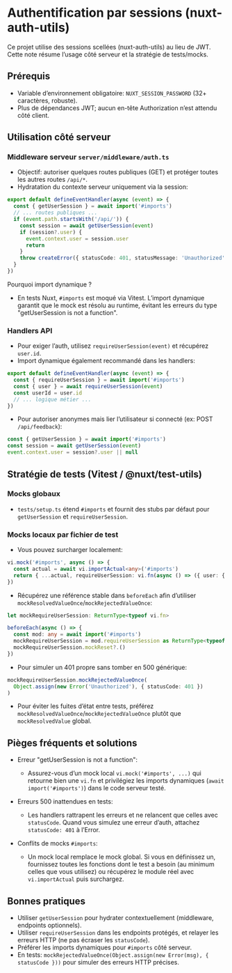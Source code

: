 # Authentification par sessions (nuxt-auth-utils)

Ce projet utilise des sessions scellées (nuxt-auth-utils) au lieu de JWT. Cette note résume l’usage côté serveur et la stratégie de tests/mocks.

## Prérequis
- Variable d’environnement obligatoire: `NUXT_SESSION_PASSWORD` (32+ caractères, robuste).
- Plus de dépendances JWT; aucun en-tête Authorization n’est attendu côté client.

## Utilisation côté serveur

### Middleware serveur `server/middleware/auth.ts`
- Objectif: autoriser quelques routes publiques (GET) et protéger toutes les autres routes `/api/*`.
- Hydratation du contexte serveur uniquement via la session:

```ts
export default defineEventHandler(async (event) => {
  const { getUserSession } = await import('#imports')
  // ... routes publiques ...
  if (event.path.startsWith('/api/')) {
    const session = await getUserSession(event)
    if (session?.user) {
      event.context.user = session.user
      return
    }
    throw createError({ statusCode: 401, statusMessage: 'Unauthorized' })
  }
})
```

Pourquoi import dynamique ?
- En tests Nuxt, `#imports` est moqué via Vitest. L’import dynamique garantit que le mock est résolu au runtime, évitant les erreurs du type "getUserSession is not a function".

### Handlers API
- Pour exiger l’auth, utilisez `requireUserSession(event)` et récupérez `user.id`.
- Import dynamique également recommandé dans les handlers:

```ts
export default defineEventHandler(async (event) => {
  const { requireUserSession } = await import('#imports')
  const { user } = await requireUserSession(event)
  const userId = user.id
  // ... logique métier ...
})
```

- Pour autoriser anonymes mais lier l’utilisateur si connecté (ex: POST `/api/feedback`):

```ts
const { getUserSession } = await import('#imports')
const session = await getUserSession(event)
event.context.user = session?.user || null
```

## Stratégie de tests (Vitest / @nuxt/test-utils)

### Mocks globaux
- `tests/setup.ts` étend `#imports` et fournit des stubs par défaut pour `getUserSession` et `requireUserSession`.

### Mocks locaux par fichier de test
- Vous pouvez surcharger localement:

```ts
vi.mock('#imports', async () => {
  const actual = await vi.importActual<any>('#imports')
  return { ...actual, requireUserSession: vi.fn(async () => ({ user: { id: 1 } })) }
})
```

- Récupérez une référence stable dans `beforeEach` afin d’utiliser `mockResolvedValueOnce`/`mockRejectedValueOnce`:

```ts
let mockRequireUserSession: ReturnType<typeof vi.fn>

beforeEach(async () => {
  const mod: any = await import('#imports')
  mockRequireUserSession = mod.requireUserSession as ReturnType<typeof vi.fn>
  mockRequireUserSession.mockReset?.()
})
```

- Pour simuler un 401 propre sans tomber en 500 générique:

```ts
mockRequireUserSession.mockRejectedValueOnce(
  Object.assign(new Error('Unauthorized'), { statusCode: 401 })
)
```

- Pour éviter les fuites d’état entre tests, préférez `mockResolvedValueOnce`/`mockRejectedValueOnce` plutôt que `mockResolvedValue` global.

## Pièges fréquents et solutions
- Erreur "getUserSession is not a function":
  - Assurez-vous d’un mock local `vi.mock('#imports', ...)` qui retourne bien une `vi.fn` et privilégiez les imports dynamiques (`await import('#imports')`) dans le code serveur testé.

- Erreurs 500 inattendues en tests:
  - Les handlers rattrapent les erreurs et ne relancent que celles avec `statusCode`. Quand vous simulez une erreur d’auth, attachez `statusCode: 401` à l’Error.

- Conflits de mocks `#imports`:
  - Un mock local remplace le mock global. Si vous en définissez un, fournissez toutes les fonctions dont le test a besoin (au minimum celles que vous utilisez) ou récupérez le module réel avec `vi.importActual` puis surchargez.

## Bonnes pratiques
- Utiliser `getUserSession` pour hydrater contextuellement (middleware, endpoints optionnels).
- Utiliser `requireUserSession` dans les endpoints protégés, et relayer les erreurs HTTP (ne pas écraser les `statusCode`).
- Préférer les imports dynamiques pour `#imports` côté serveur.
- En tests: `mockRejectedValueOnce(Object.assign(new Error(msg), { statusCode }))` pour simuler des erreurs HTTP précises.
